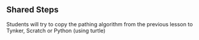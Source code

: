 ## Shared Steps
Students will try to copy the pathing algorithm from the previous lesson to Tynker, Scratch or Python (using turtle)